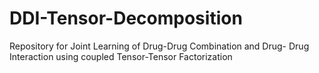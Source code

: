 # DDI-Tensor-Decomposition
Repository for Joint Learning of Drug-Drug Combination and Drug- Drug Interaction using coupled Tensor-Tensor Factorization
